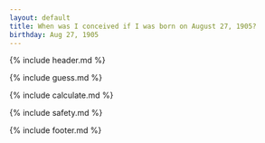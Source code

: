 ```yaml
---
layout: default
title: When was I conceived if I was born on August 27, 1905?
birthday: Aug 27, 1905
---
```


{% include header.md %}

{% include guess.md %}

{% include calculate.md %}

{% include safety.md %}

{% include footer.md %}



